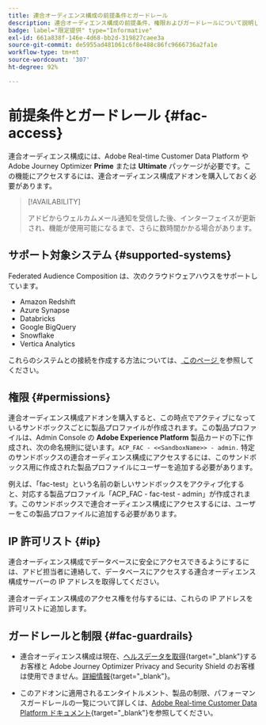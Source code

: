 ```yaml
---
title: 連合オーディエンス構成の前提条件とガードレール
description: 連合オーディエンス構成の前提条件、権限およびガードレールについて説明します
badge: label="限定提供" type="Informative"
exl-id: 661a838f-146e-4d68-bb2d-319827caee3a
source-git-commit: de5955ad481061c6f8e488c86fc9666736a2fa1e
workflow-type: tm+mt
source-wordcount: '307'
ht-degree: 92%

---
```


# 前提条件とガードレール {#fac-access}

連合オーディエンス構成には、Adobe Real-time Customer Data Platform や Adobe Journey Optimizer **Prime** または **Ultimate** パッケージが必要です。この機能にアクセスするには、連合オーディエンス構成アドオンを購入しておく必要があります。

>[!AVAILABILITY]
>
>アドビからウェルカムメール通知を受信した後、インターフェイスが更新され、機能が使用可能になるまで、さらに数時間かかる場合があります。

## サポート対象システム {#supported-systems}

Federated Audience Composition は、次のクラウドウェアハウスをサポートしています。

* Amazon Redshift
* Azure Synapse
* Databricks
* Google BigQuery
* Snowflake
* Vertica Analytics

これらのシステムとの接続を作成する方法については、[ このページ ](../connections/connections.md) を参照してください。

## 権限 {#permissions}

連合オーディエンス構成アドオンを購入すると、この時点でアクティブになっているサンドボックスごとに製品プロファイルが作成されます。この製品プロファイルは、Admin Console の **Adobe Experience Platform** 製品カードの下に作成され、次の命名規則に従います。`ACP_FAC - <<SandboxName>> - admin.` 特定のサンドボックスの連合オーディエンス構成にアクセスするには、このサンドボックス用に作成された製品プロファイルにユーザーを追加する必要があります。

例えば、「fac-test」という名前の新しいサンドボックスをアクティブ化すると、対応する製品プロファイル「ACP_FAC - fac-test - admin」が作成されます。このサンドボックスで連合オーディエンス構成にアクセスするには、ユーザーをこの製品プロファイルに追加する必要があります。

## IP 許可リスト {#ip}

連合オーディエンス構成でデータベースに安全にアクセスできるようにするには、アドビ担当者に連絡して、データベースにアクセスする連合オーディエンス構成サーバーの IP アドレスを取得してください。

連合オーディエンス構成のアクセス権を付与するには、これらの IP アドレスを許可リストに追加します。

## ガードレールと制限 {#fac-guardrails}

* 連合オーディエンス構成は現在、[ヘルスデータを取得](https://experienceleague.adobe.com/ja/docs/events/customer-data-management-voices-recordings/governance/healthcare-shield){target="_blank"}するお客様と Adobe Journey Optimizer Privacy and Security Shield のお客様は使用できません。[詳細情報](https://experienceleague.adobe.com/ja/docs/journey-optimizer/using/audiences-profiles-identities/audiences/about-audiences){target="_blank"}。

<!--
* Federated Audience Composition is compatible with Privacy & Security Shield and can be used in all verticals except for healthcare industries. Currently, Federated Audience Composition cannot be licensed to customers looking to ingest health data. [Learn more](https://experienceleague.adobe.com/en/docs/events/customer-data-management-voices-recordings/governance/healthcare-shield){target="_blank"}-->

* このアドオンに適用されるエンタイトルメント、製品の制限、パフォーマンスガードレールの一覧について詳しくは、[Adobe Real-time Customer Data Platform ドキュメント](https://experienceleague.adobe.com/ja/docs/experience-platform/profile/guardrails){target="_blank"}を参照してください。
